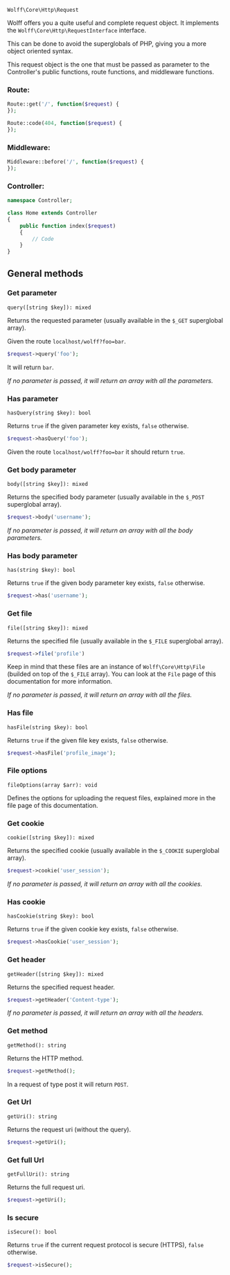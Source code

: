 `Wolff\Core\Http\Request`

Wolff offers you a quite useful and complete request object. It implements the `Wolff\Core\Http\RequestInterface` interface.

This can be done to avoid the superglobals of PHP, giving you a more object oriented syntax.

This request object is the one that must be passed as parameter to the Controller's public functions, route functions, and middleware functions.

### Route:
```php
Route::get('/', function($request) {
});

Route::code(404, function($request) {
});
```

### Middleware:
```php
Middleware::before('/', function($request) {
});
```

### Controller:
```php
namespace Controller;

class Home extends Controller
{
    public function index($request)
    {
        // Code
    }
}
```

## General methods

### Get parameter

`query([string $key]): mixed`

Returns the requested parameter (usually available in the `$_GET` superglobal array).

Given the route `localhost/wolff?foo=bar`.

```php
$request->query('foo');
```

It will return `bar`.

_If no parameter is passed, it will return an array with all the parameters._

### Has parameter

`hasQuery(string $key): bool`

Returns `true` if the given parameter key exists, `false` otherwise.

```php
$request->hasQuery('foo');
```

Given the route `localhost/wolff?foo=bar` it should return `true`.

### Get body parameter

`body([string $key]): mixed`

Returns the specified body parameter (usually available in the `$_POST` superglobal array).

```php
$request->body('username');
```

_If no parameter is passed, it will return an array with all the body parameters._

### Has body parameter

`has(string $key): bool`

Returns `true` if the given body parameter key exists, `false` otherwise.

```php
$request->has('username');
```

### Get file

`file([string $key]): mixed`

Returns the specified file (usually available in the `$_FILE` superglobal array).

```php
$request->file('profile')
```

Keep in mind that these files are an instance of `Wolff\Core\Http\File` (builded on top of the `$_FILE` array). You can look at the `File` page of this documentation for more information.

_If no parameter is passed, it will return an array with all the files._

### Has file

`hasFile(string $key): bool`

Returns `true` if the given file key exists, `false` otherwise.

```php
$request->hasFile('profile_image');
```

### File options

`fileOptions(array $arr): void`

Defines the options for uploading the request files, explained more in the file page of this documentation.

### Get cookie

`cookie([string $key]): mixed`

Returns the specified cookie (usually available in the `$_COOKIE` superglobal array).

```php
$request->cookie('user_session');
```

_If no parameter is passed, it will return an array with all the cookies._

### Has cookie

`hasCookie(string $key): bool`

Returns `true` if the given cookie key exists, `false` otherwise.

```php
$request->hasCookie('user_session');
```

### Get header

`getHeader([string $key]): mixed`

Returns the specified request header.

```php
$request->getHeader('Content-type');
```

_If no parameter is passed, it will return an array with all the headers._

### Get method

`getMethod(): string`

Returns the HTTP method.

```php
$request->getMethod();
```

In a request of type post it will return `POST`.

### Get Url

`getUri(): string`

Returns the request uri (without the query).

```php
$request->getUri();
```

### Get full Url

`getFullUri(): string`

Returns the full request uri.

```php
$request->getUri();
```

### Is secure

`isSecure(): bool`

Returns `true` if the current request protocol is secure (HTTPS), `false` otherwise.

```php
$request->isSecure();
```
